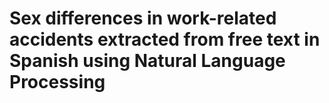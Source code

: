 # Sex differences in work-related accidents extracted from free text in Spanish using Natural Language Processing


